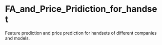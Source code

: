 # FA_and_Price_Pridiction_for_handset
Feature prediction and price prediction for handsets of different companies and models.
